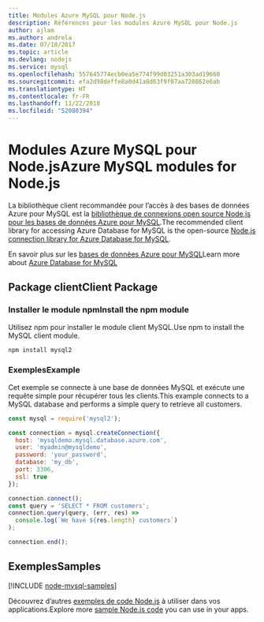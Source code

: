 ```yaml
---
title: Modules Azure MySQL pour Node.js
description: Références pour les modules Azure MySQL pour Node.js
author: ajlam
ms.author: andrela
ms.date: 07/18/2017
ms.topic: article
ms.devlang: nodejs
ms.service: mysql
ms.openlocfilehash: 557645774ecb0ea5e774f99d03251a303ad19660
ms.sourcegitcommit: efa2d98deffe8a0d41a8d63f9f07aa720862e6ab
ms.translationtype: HT
ms.contentlocale: fr-FR
ms.lasthandoff: 11/22/2018
ms.locfileid: "52080394"
---
```

# <a name="azure-mysql-modules-for-nodejs"></a><span data-ttu-id="26b94-103">Modules Azure MySQL pour Node.js</span><span class="sxs-lookup"><span data-stu-id="26b94-103">Azure MySQL modules for Node.js</span></span>

<span data-ttu-id="26b94-104">La bibliothèque client recommandée pour l’accès à des bases de données Azure pour MySQL est la [bibliothèque de connexions open source Node.js pour les bases de données Azure pour MySQL](https://github.com/sidorares/node-mysql2).</span><span class="sxs-lookup"><span data-stu-id="26b94-104">The recommended client library for accessing Azure Database for MySQL is the open-source [Node.js connection library for Azure Database for MySQL](https://github.com/sidorares/node-mysql2).</span></span> 

<span data-ttu-id="26b94-105">En savoir plus sur les [bases de données Azure pour MySQL](https://docs.microsoft.com/azure/MySQL/)</span><span class="sxs-lookup"><span data-stu-id="26b94-105">Learn more about [Azure Database for MySQL](https://docs.microsoft.com/azure/MySQL/)</span></span>

## <a name="client-package"></a><span data-ttu-id="26b94-106">Package client</span><span class="sxs-lookup"><span data-stu-id="26b94-106">Client Package</span></span>

### <a name="install-the-npm-module"></a><span data-ttu-id="26b94-107">Installer le module npm</span><span class="sxs-lookup"><span data-stu-id="26b94-107">Install the npm module</span></span>

<span data-ttu-id="26b94-108">Utilisez npm pour installer le module client MySQL.</span><span class="sxs-lookup"><span data-stu-id="26b94-108">Use npm to install the MySQL client module.</span></span>

```bash
npm install mysql2
```   

### <a name="example"></a><span data-ttu-id="26b94-109">Exemples</span><span class="sxs-lookup"><span data-stu-id="26b94-109">Example</span></span>

<span data-ttu-id="26b94-110">Cet exemple se connecte à une base de données MySQL et exécute une requête simple pour récupérer tous les clients.</span><span class="sxs-lookup"><span data-stu-id="26b94-110">This example connects to a MySQL database and performs a simple query to retrieve all customers.</span></span>

```javascript
const mysql = require('mysql2');

const connection = mysql.createConnection({
  host: 'mysqldemo.mysql.database.azure.com',
  user: 'myadmin@mysqldemo',
  password: 'your_password',
  database: 'my_db',
  port: 3306,
  ssl: true
});

connection.connect();
const query = 'SELECT * FROM customers';
connection.query(query, (err, res) =>
  console.log(`We have ${res.length} customers`)
);

connection.end();
```

## <a name="samples"></a><span data-ttu-id="26b94-111">Exemples</span><span class="sxs-lookup"><span data-stu-id="26b94-111">Samples</span></span>

[!INCLUDE [node-mysql-samples](../docs-ref-conceptual/includes/mysql-samples.md)]

<span data-ttu-id="26b94-112">Découvrez d’autres [exemples de code Node.js](https://azure.microsoft.com/resources/samples/?platform=nodejs) à utiliser dans vos applications.</span><span class="sxs-lookup"><span data-stu-id="26b94-112">Explore more [sample Node.js code](https://azure.microsoft.com/resources/samples/?platform=nodejs) you can use in your apps.</span></span>
